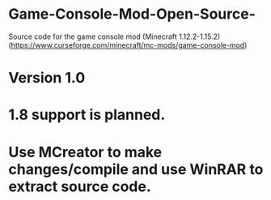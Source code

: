 # Game-Console-Mod-Open-Source-
Source code for the game console mod (Minecraft 1.12.2-1.15.2) (https://www.curseforge.com/minecraft/mc-mods/game-console-mod)
# Version 1.0
# 1.8 support is planned.
# Use MCreator to make changes/compile and use WinRAR to extract source code.
